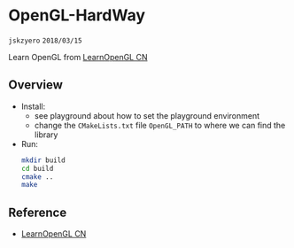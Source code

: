 # OpenGL-HardWay
`jskzyero` `2018/03/15`


Learn OpenGL from [LearnOpenGL CN](https://learnopengl-cn.github.io/)


## Overview
+ Install: 
  + see playground about how to set the playground environment
  + change the `CMakeLists.txt` file `OpenGL_PATH` to where we can find the library
+ Run: 
    ```Bash
    mkdir build
    cd build
    cmake ..
    make
    ```


## Reference
+ [LearnOpenGL CN](https://learnopengl-cn.github.io/)